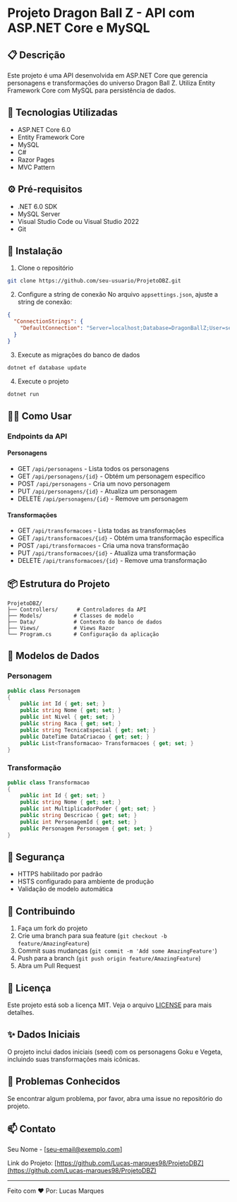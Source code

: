# Projeto Dragon Ball Z - API com ASP.NET Core e MySQL

## 📋 Descrição
Este projeto é uma API desenvolvida em ASP.NET Core que gerencia personagens e transformações do universo Dragon Ball Z. Utiliza Entity Framework Core com MySQL para persistência de dados.

## 🚀 Tecnologias Utilizadas
- ASP.NET Core 6.0
- Entity Framework Core
- MySQL
- C#
- Razor Pages
- MVC Pattern

## ⚙️ Pré-requisitos
- .NET 6.0 SDK
- MySQL Server
- Visual Studio Code ou Visual Studio 2022
- Git

## 🔧 Instalação

1. Clone o repositório
```bash
git clone https://github.com/seu-usuario/ProjetoDBZ.git
```

2. Configure a string de conexão
No arquivo `appsettings.json`, ajuste a string de conexão:
```json
{
  "ConnectionStrings": {
    "DefaultConnection": "Server=localhost;Database=DragonBallZ;User=seu_usuario;Password=sua_senha;"
  }
}
```

3. Execute as migrações do banco de dados
```bash
dotnet ef database update
```

4. Execute o projeto
```bash
dotnet run
```

## 🏃‍♂️ Como Usar

### Endpoints da API

#### Personagens
- GET `/api/personagens` - Lista todos os personagens
- GET `/api/personagens/{id}` - Obtém um personagem específico
- POST `/api/personagens` - Cria um novo personagem
- PUT `/api/personagens/{id}` - Atualiza um personagem
- DELETE `/api/personagens/{id}` - Remove um personagem

#### Transformações
- GET `/api/transformacoes` - Lista todas as transformações
- GET `/api/transformacoes/{id}` - Obtém uma transformação específica
- POST `/api/transformacoes` - Cria uma nova transformação
- PUT `/api/transformacoes/{id}` - Atualiza uma transformação
- DELETE `/api/transformacoes/{id}` - Remove uma transformação

## 📦 Estrutura do Projeto

```
ProjetoDBZ/
├── Controllers/      # Controladores da API
├── Models/          # Classes de modelo
├── Data/            # Contexto do banco de dados
├── Views/           # Views Razor
└── Program.cs       # Configuração da aplicação
```

## 📝 Modelos de Dados

### Personagem
```csharp
public class Personagem
{
    public int Id { get; set; }
    public string Nome { get; set; }
    public int Nivel { get; set; }
    public string Raca { get; set; }
    public string TecnicaEspecial { get; set; }
    public DateTime DataCriacao { get; set; }
    public List<Transformacao> Transformacoes { get; set; }
}
```

### Transformação
```csharp
public class Transformacao
{
    public int Id { get; set; }
    public string Nome { get; set; }
    public int MultiplicadorPoder { get; set; }
    public string Descricao { get; set; }
    public int PersonagemId { get; set; }
    public Personagem Personagem { get; set; }
}
```

## 🔐 Segurança
- HTTPS habilitado por padrão
- HSTS configurado para ambiente de produção
- Validação de modelo automática

## 🤝 Contribuindo
1. Faça um fork do projeto
2. Crie uma branch para sua feature (`git checkout -b feature/AmazingFeature`)
3. Commit suas mudanças (`git commit -m 'Add some AmazingFeature'`)
4. Push para a branch (`git push origin feature/AmazingFeature`)
5. Abra um Pull Request

## 📄 Licença
Este projeto está sob a licença MIT. Veja o arquivo [LICENSE](LICENSE) para mais detalhes.

## ✨ Dados Iniciais
O projeto inclui dados iniciais (seed) com os personagens Goku e Vegeta, incluindo suas transformações mais icônicas.

## 🐛 Problemas Conhecidos
Se encontrar algum problema, por favor, abra uma issue no repositório do projeto.

## 📫 Contato
Seu Nome - [seu-email@exemplo.com]

Link do Projeto: [https://github.com/Lucas-marques98/ProjetoDBZ](https://github.com/Lucas-marques98/ProjetoDBZ)

---
Feito com ❤️ Por: Lucas Marques